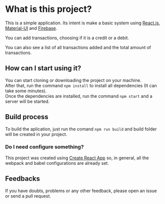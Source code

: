 # What is this project?
This is a simple application. Its intent is make a basic system using  [React.js](https://reactjs.org),  [Material-UI](https://material-ui.com/) and  [Firebase](https://firebase.google.com/).

You can add transactions, choosing if it is a credit or a debit.

You can also see a list of all transactions added and the total amount of transactions.

## How can I start using it?
You can start cloning or downloading the project on your machine.<br>
After that, run the command `npm install` to install all dependencies (It can take some minutes).<br>
Once the dependencies are installed, run the command `npm start` and a server will be started.

## Build process
To build the aplication, just run the comand `npm run build` and build folder will be created in your project.

### Do I need configure something?
This project was created using [Create React App](https://github.com/facebookincubator/create-react-app) so, in general, all the webpack and babel configurations are already set.

## Feedbacks
If you have doubts, problems or any other feedback, please open an issue or send a pull request.
